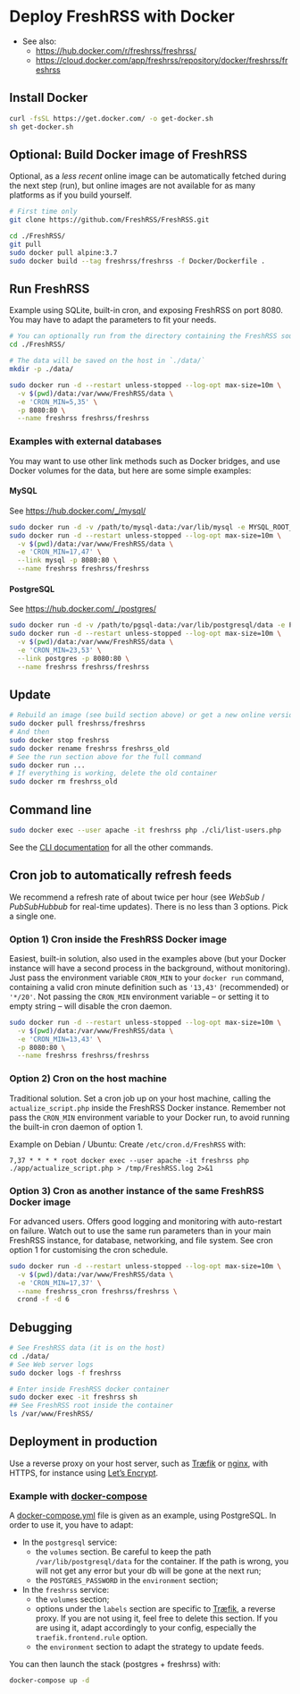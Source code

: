 # Deploy FreshRSS with Docker
* See also:
	* https://hub.docker.com/r/freshrss/freshrss/
	* https://cloud.docker.com/app/freshrss/repository/docker/freshrss/freshrss

## Install Docker

```sh
curl -fsSL https://get.docker.com/ -o get-docker.sh
sh get-docker.sh
```

## Optional: Build Docker image of FreshRSS
Optional, as a *less recent* online image can be automatically fetched during the next step (run),
but online images are not available for as many platforms as if you build yourself.

```sh
# First time only
git clone https://github.com/FreshRSS/FreshRSS.git

cd ./FreshRSS/
git pull
sudo docker pull alpine:3.7
sudo docker build --tag freshrss/freshrss -f Docker/Dockerfile .
```

## Run FreshRSS

Example using SQLite, built-in cron, and exposing FreshRSS on port 8080. You may have to adapt the parameters to fit your needs.

```sh
# You can optionally run from the directory containing the FreshRSS source code:
cd ./FreshRSS/

# The data will be saved on the host in `./data/`
mkdir -p ./data/

sudo docker run -d --restart unless-stopped --log-opt max-size=10m \
  -v $(pwd)/data:/var/www/FreshRSS/data \
  -e 'CRON_MIN=5,35' \
  -p 8080:80 \
  --name freshrss freshrss/freshrss
```

### Examples with external databases

You may want to use other link methods such as Docker bridges, and use Docker volumes for the data, but here are some simple examples:

#### MySQL
See https://hub.docker.com/_/mysql/

```sh
sudo docker run -d -v /path/to/mysql-data:/var/lib/mysql -e MYSQL_ROOT_PASSWORD=rootpass -e MYSQL_DATABASE=freshrss -e MYSQL_USER=freshrss -e MYSQL_PASSWORD=pass --name mysql mysql
sudo docker run -d --restart unless-stopped --log-opt max-size=10m \
  -v $(pwd)/data:/var/www/FreshRSS/data \
  -e 'CRON_MIN=17,47' \
  --link mysql -p 8080:80 \
  --name freshrss freshrss/freshrss
```

#### PostgreSQL
See https://hub.docker.com/_/postgres/

```sh
sudo docker run -d -v /path/to/pgsql-data:/var/lib/postgresql/data -e POSTGRES_DB=freshrss -e POSTGRES_USER=freshrss -e POSTGRES_PASSWORD=pass --name postgres postgres
sudo docker run -d --restart unless-stopped --log-opt max-size=10m \
  -v $(pwd)/data:/var/www/FreshRSS/data \
  -e 'CRON_MIN=23,53' \
  --link postgres -p 8080:80 \
  --name freshrss freshrss/freshrss
```

## Update

```sh
# Rebuild an image (see build section above) or get a new online version:
sudo docker pull freshrss/freshrss
# And then
sudo docker stop freshrss
sudo docker rename freshrss freshrss_old
# See the run section above for the full command
sudo docker run ...
# If everything is working, delete the old container
sudo docker rm freshrss_old
```

## Command line

```sh
sudo docker exec --user apache -it freshrss php ./cli/list-users.php
```

See the [CLI documentation](../cli/) for all the other commands.

## Cron job to automatically refresh feeds
We recommend a refresh rate of about twice per hour (see *WebSub* / *PubSubHubbub* for real-time updates).
There is no less than 3 options. Pick a single one.

### Option 1) Cron inside the FreshRSS Docker image
Easiest, built-in solution, also used in the examples above
(but your Docker instance will have a second process in the background, without monitoring).
Just pass the environment variable `CRON_MIN` to your `docker run` command,
containing a valid cron minute definition such as `'13,43'` (recommended) or `'*/20'`.
Not passing the `CRON_MIN` environment variable – or setting it to empty string – will disable the cron daemon.

```sh
sudo docker run -d --restart unless-stopped --log-opt max-size=10m \
  -v $(pwd)/data:/var/www/FreshRSS/data \
  -e 'CRON_MIN=13,43' \
  -p 8080:80 \
  --name freshrss freshrss/freshrss
```

### Option 2) Cron on the host machine
Traditional solution.
Set a cron job up on your host machine, calling the `actualize_script.php` inside the FreshRSS Docker instance.
Remember not pass the `CRON_MIN` environment variable to your Docker run, to avoid running the built-in cron daemon of option 1.

Example on Debian / Ubuntu: Create `/etc/cron.d/FreshRSS` with:

```
7,37 * * * * root docker exec --user apache -it freshrss php ./app/actualize_script.php > /tmp/FreshRSS.log 2>&1
```

### Option 3) Cron as another instance of the same FreshRSS Docker image
For advanced users. Offers good logging and monitoring with auto-restart on failure.
Watch out to use the same run parameters than in your main FreshRSS instance, for database, networking, and file system.
See cron option 1 for customising the cron schedule.

```sh
sudo docker run -d --restart unless-stopped --log-opt max-size=10m \
  -v $(pwd)/data:/var/www/FreshRSS/data \
  -e 'CRON_MIN=17,37' \
  --name freshrss_cron freshrss/freshrss \
  crond -f -d 6
```


## Debugging

```sh
# See FreshRSS data (it is on the host)
cd ./data/
# See Web server logs
sudo docker logs -f freshrss

# Enter inside FreshRSS docker container
sudo docker exec -it freshrss sh
## See FreshRSS root inside the container
ls /var/www/FreshRSS/
```

## Deployment in production

Use a reverse proxy on your host server, such as [Træfik](https://traefik.io/)
or [nginx](https://docs.nginx.com/nginx/admin-guide/web-server/reverse-proxy/),
with HTTPS, for instance using [Let’s Encrypt](https://letsencrypt.org/).

### Example with [docker-compose](https://docs.docker.com/compose/)

A [docker-compose.yml](docker-compose.yml) file is given as an example, using PostgreSQL. In order to use it, you have to adapt:
- In the `postgresql` service:
	* the `volumes` section. Be careful to keep the path `/var/lib/postgresql/data` for the container. If the path is wrong, you will not get any error but your db will be gone at the next run;
	* the `POSTGRES_PASSWORD` in the `environment` section;
- In the `freshrss` service:
	* the `volumes` section;
	* options under the `labels` section are specific to [Træfik](https://traefik.io/), a reverse proxy. If you are not using it, feel free to delete this section. If you are using it, adapt accordingly to your config, especially the `traefik.frontend.rule` option.
	* the `environment` section to adapt the strategy to update feeds.

You can then launch the stack (postgres + freshrss) with:
```sh
docker-compose up -d
```
